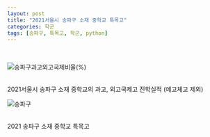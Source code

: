 ```yaml
---
layout: post
title: "2021서울시 송파구 소재 중학교 특목고"
categories: 학군
tags: [송파구, 특목고, 학군, python]
---
```

<br>

![송파구과고외고국제비율(%)](https://user-images.githubusercontent.com/43463898/141301936-0f6d5d46-fb11-46af-acbd-e185b8aac329.png)

<br>
2021서울시 송파구 소재 중학교의 과고, 외고국제고 진학실적 (예고체고 제외)
<br>


![송파구](https://user-images.githubusercontent.com/43463898/141252805-619fc7a6-adf1-4a9a-93f8-c139457b4dab.png)

<br>
2021 송파구 소재 중학교 특목고 <br>

